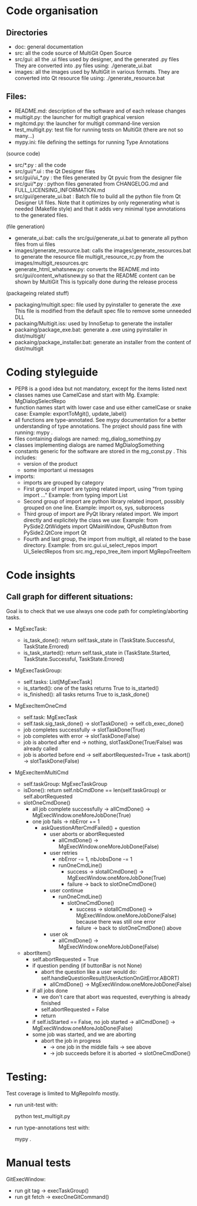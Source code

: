 Code organisation
=================

Directories
-----------
* doc: general documentation
* src: all the code source of MultiGit Open Source
* src/gui: all the .ui files used by designer, and the generated .py files
           They are converted into .py files using:
               ./generate_ui.bat
* images: all the images used by MultiGit in various formats.
          They are converted into Qt resource file using:
              ./generate_resource.bat


Files:
------
* README.md: description of the software and of each release changes
* multigit.py: the launcher for multigit graphical version
* mgitcmd.py: the launcher for multigit command-line version
* test_multigit.py: test file for running tests on MultiGit (there are not so many...)
* mypy.ini: file defining the settings for running Type Annotations

(source code)
* src/*.py : all the code
* src/gui/*.ui : the Qt Designer files
* src/gui/ui_*.py : the files generated by Qt pyuic from the designer file
* src/gui/*.py  : python files generated from CHANGELOG.md and FULL_LICENSING_INFORMATION.md
* src/gui/generate_ui.bat :
      Batch file to build all the python file from Qt Designer UI files.
      Note that it optimizes by only regenerating what is needed (Makefile style) and that
      it adds very minimal type annotations to the generated files.

(file generation)
* generate_ui.bat: calls the src/gui/generate_ui.bat to generate all python files from ui files
* images/generate_resource.bat: calls the images/generate_resources.bat to generate the resource file
                         multigit_resource_rc.py from the images/multigit_resources.qrc
* generate_html_whatsnew.py: converts the README.md into src/gui/content_whatisnew.py so
                             that the README content can be shown by MultiGit
                             This is typically done during the release process

(packageing related stuff)
* packaging/multigit.spec: file used by pyinstaller to generate the .exe
                 This file is modified from the default spec file to remove some unneeded DLL
* packaing/Multigit.iss: used by InnoSetup to generate the installer
* packaing/package_exe.bat: generate a .exe using pyinstaller in dist/multigit/
* packaing/package_installer.bat: generate an installer from the content of dist/multigit



Coding styleguide
=================
* PEP8 is a good idea but not mandatory, except for the items listed next
* classes names use CamelCase and start with Mg.
        Example: MgDialogSelectRepo
* function names start with lower case and use either camelCase or snake case:
        Example: exportToMgit(), update_label()
* all functions are type-annotated. See mypy documentation for a better understanding of type annotations.
  The project should pass fine with running: mypy .
* files containing dialogs are named: mg_dialog_something.py
* classes implementing dialogs are named MgDialogSomething
* constants generic for the software are stored in the mg_const.py . This includes:
    * version of the product
    * some important ui messages
* imports:
    * imports are grouped by category
    * First group of import are typing related import, using "from typing import ..."
      Example: from typing import List
    * Second group of import are python library related import, possibly grouped on one line.
        Example: import os, sys, subprocess
    * Third group of import are PyQt library related import. We import directly and explicitely the class
      we use:
        Example:
            from PySide2.QtWidgets import QMainWindow, QPushButton
            from PySide2.QtCore import Qt
    * Fourth and last group, the import from multigit, all related  to the base directory.
        Example:
            from src.gui.ui_select_repos import Ui_SelectRepos
            from src.mg_repo_tree_item import MgRepoTreeItem


Code insights
=============

Call graph for different situations:
------------------------------------
Goal is to check that we use always one code path for completing/aborting tasks.

* MgExecTask:
    * is_task_done(): return self.task_state in (TaskState.Successful, TaskState.Errored)
    * is_task_started(): return self.task_state in (TaskState.Started, TaskState.Successful, TaskState.Errored)
  
* MgExecTaskGroup:
    * self.tasks: List[MgExecTask]
    * is_started(): one of the tasks returns True to is_started()
    * is_finished(): all tasks returns True to is_task_done()

* MgExecItemOneCmd
    * self.task:  MgExecTask
    * self.task.sig_task_done() -> slotTaskDone() -> self.cb_exec_done()
    * job completes successfully -> slotTaskDone(True)
    * job completes with error -> slotTaskDone(False)
    * job is aborted after end -> nothing, slotTaskDone(True/False) was already called
    * job is aborted before end -> self.abortRequested=True + task.abort()  -> slotTaskDone(False)


* MgExecItemMultiCmd
    * self.taskGroup: MgExecTaskGroup
    * isDone(): return self.nbCmdDone == len(self.taskGroup) or self.abortRequested
    * slotOneCmdDone()
        * all job complete successfully -> allCmdDone() -> MgExecWindow.oneMoreJobDone(True)
        * one job fails -> nbError += 1 
            * askQuestionAfterCmdFailed() + question
                * user aborts or abortRequested
                    * allCmdDone() ->  MgExecWindow.oneMoreJobDone(False)
                * user retries
                    * nbError -= 1, nbJobsDone -= 1
                    * runOneCmdLine()
                        * success -> slotallCmdDone() -> MgExecWindow.oneMoreJobDone(True)
                        * failure -> back to slotOneCmdDone()
                * user continue
                    * runOneCmdLine()
                        * slotOneCmdDone()
                            * success -> slotallCmdDone() -> MgExecWindow.oneMoreJobDone(False) because there was still one error
                            * failure -> back to slotOneCmdDone() above
                * user ok
                    * allCmdDone() ->  MgExecWindow.oneMoreJobDone(False)
    * abortItem()
        * self.abortRequested = True
        * if question pending (if buttonBar is not None)
            * abort the question like a user would do: self.handleQuestionResult(UserActionOnGitError.ABORT)
                * allCmdDone() ->  MgExecWindow.oneMoreJobDone(False)
        * if all jobs done
            * we don't care that abort was requested, everything is already finished
            * self.abortRequested = False
            * return
        * if self.isStarted == False, no job started -> allCmdDone() ->  MgExecWindow.oneMoreJobDone(False)
        * some job was started, and we are aborting
            * abort the job in progress 
                * -> one job in the middle fails -> see above
                * -> job succeeds before it is aborted -> slotOneCmdDone()


Testing:
========
Test coverage is limited to MgRepoInfo mostly.

- run unit-test with:

    python test_multigit.py
  
- run type-annotations test with:

    mypy .

Manual tests
============

GitExecWindow:
- run git tag -> execTaskGroup()
- run git fetch -> execOneGitCommand()
